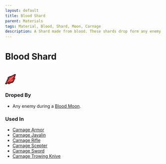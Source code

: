 ```yaml
---
layout: default
title: Blood Shard
parent: Materials
tags: Material, Blood, Shard, Moon, Carnage
description: A Shard made from blood. These shards drop form any enemy during a bloodmoon.
---
```


# Blood Shard
#
![Icon](https://raw.githubusercontent.com/RickLugtigheid/SupernovaMod/main/Items/Materials/BloodShards.png)

### Droped By
- Any enemy during a [Blood Moon](https://terraria-archive.fandom.com/wiki/Blood_Moon).

### Used In
- [Carnage Armor](https://ricklugtigheid.github.io/SupernovaMod/docs/items/armor/carnage_set/)
- [Carnage Javalin](https://ricklugtigheid.github.io/SupernovaMod/docs/items/weapons/carnage_javalin/)
- [Carnage Rifle](https://ricklugtigheid.github.io/SupernovaMod/docs/items/weapons/carnage_rifle/)
- [Carnage Scepter](https://ricklugtigheid.github.io/SupernovaMod/docs/items/weapons/carnage_scepter/)
- [Carnage Sword](https://ricklugtigheid.github.io/SupernovaMod/docs/items/weapons/carnage_sword/)
- [Carnage Trowing Knive](https://ricklugtigheid.github.io/SupernovaMod/docs/items/weapons/carnage_trowing_knive/)